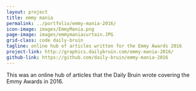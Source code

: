 ```yaml
---
layout: project
title: emmy mania
permalink: ../portfolio/emmy-mania-2016/
icon-image: images/EmmyMania.png
page-image: images/emmymaniacurtain.JPG
grid-class: code daily-bruin
tagline: online hub of articles written for the Emmy Awards 2016
project-link: http://graphics.dailybruin.com/emmy-mania-2016/
github-link: https://github.com/daily-bruin/emmy-mania-2016
---
```


This was an online hub of articles that the Daily Bruin wrote covering the Emmy Awards in 2016.
